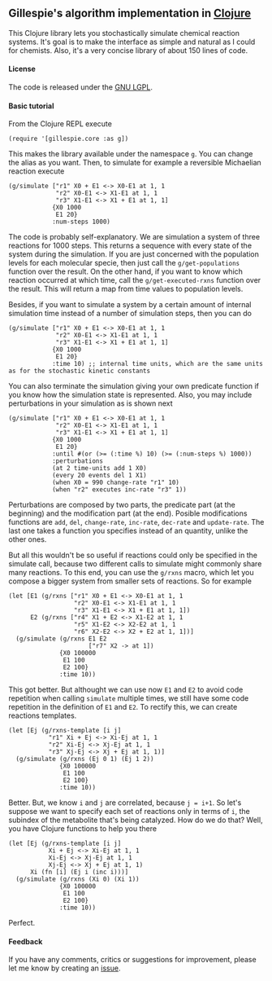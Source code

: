 ## Gillespie's algorithm implementation in <a href="http://clojure.org">Clojure</a>

This Clojure library lets you stochastically simulate chemical reaction systems.
It's goal is to make the interface as simple and natural as I could for chemists.
Also, it's a very concise library of about 150 lines of code.

#### License

The code is released under the <a href="http://www.gnu.org/licenses/lgpl.html">GNU LGPL</a>.

#### Basic tutorial

From the Clojure REPL execute

    (require '[gillespie.core :as g])

This makes the library available under the namespace `g`. You can change the alias as you want.
Then, to simulate for example a reversible Michaelian reaction execute

    (g/simulate ["r1" X0 + E1 <-> X0-E1 at 1, 1
                 "r2" X0-E1 <-> X1-E1 at 1, 1
                 "r3" X1-E1 <-> X1 + E1 at 1, 1]
                {X0 1000
                 E1 20}
                :num-steps 1000)

The code is probably self-explanatory. We are simulation a system of three reactions for 1000 steps.
This returns a sequence with every state of the system during the simulation.
If you are just concerned with the population levels for each molecular specie,
then just call the `g/get-populations` function over the result.
On the other hand, if you want to know which reaction occurred at which time,
call the `g/get-executed-rxns` function over the result.
This will return a map from time values to population levels.

Besides, if you want to simulate a system by a certain amount of internal simulation time instead
of a number of simulation steps, then you can do

    (g/simulate ["r1" X0 + E1 <-> X0-E1 at 1, 1
                 "r2" X0-E1 <-> X1-E1 at 1, 1
                 "r3" X1-E1 <-> X1 + E1 at 1, 1]
                {X0 1000
                 E1 20}
                :time 10) ;; internal time units, which are the same units as for the stochastic kinetic constants

You can also terminate the simulation giving your own predicate function if you know how the simulation
state is represented.
Also, you may include perturbations in your simulation as is shown next

    (g/simulate ["r1" X0 + E1 <-> X0-E1 at 1, 1
                 "r2" X0-E1 <-> X1-E1 at 1, 1
                 "r3" X1-E1 <-> X1 + E1 at 1, 1]
                {X0 1000
                 E1 20}
                :until #(or (>= (:time %) 10) (>= (:num-steps %) 1000))
                :perturbations
                (at 2 time-units add 1 X0)
                (every 20 events del 1 X1)
                (when X0 = 990 change-rate "r1" 10)
                (when "r2" executes inc-rate "r3" 1))

Perturbations are composed by two parts, the predicate part (at the beginning)
and the modification part (at the end).
Posible modifications functions are `add`, `del`, `change-rate`, `inc-rate`, `dec-rate` and `update-rate`.
The last one takes a function you specifies instead of an quantity, unlike the other ones.

But all this wouldn't be so useful if reactions could only be specified in the simulate call,
because two different calls to simulate might commonly share many reactions.
To this end, you can use the `g/rxns` macro, which let you compose a bigger system from smaller sets
of reactions.
So for example

    (let [E1 (g/rxns ["r1" X0 + E1 <-> X0-E1 at 1, 1
                      "r2" X0-E1 <-> X1-E1 at 1, 1
                      "r3" X1-E1 <-> X1 + E1 at 1, 1])
          E2 (g/rxns ["r4" X1 + E2 <-> X1-E2 at 1, 1
                      "r5" X1-E2 <-> X2-E2 at 1, 1
                      "r6" X2-E2 <-> X2 + E2 at 1, 1])]
      (g/simulate (g/rxns E1 E2
                          ["r7" X2 -> at 1])
                  {X0 100000
                   E1 100
                   E2 100}
                  :time 10))

This got better.
But althought we can use now `E1` and `E2` to avoid code repetition when calling `simulate` multiple times,
we still have some code repetition in the definition of `E1` and `E2`.
To rectify this, we can create reactions templates.

    (let [Ej (g/rxns-template [i j]
               "r1" Xi + Ej <-> Xi-Ej at 1, 1
               "r2" Xi-Ej <-> Xj-Ej at 1, 1
               "r3" Xj-Ej <-> Xj + Ej at 1, 1)]
      (g/simulate (g/rxns (Ej 0 1) (Ej 1 2))
                  {X0 100000
                   E1 100
                   E2 100}
                  :time 10))

Better.
But, we know `i` and `j` are correlated, because `j = i+1`.
So let's suppose we want to specify each set of reactions only in terms of `i`,
the subindex of the metabolite that's being catalyzed.
How do we do that?
Well, you have Clojure functions to help you there

    (let [Ej (g/rxns-template [i j]
               Xi + Ej <-> Xi-Ej at 1, 1
               Xi-Ej <-> Xj-Ej at 1, 1
               Xj-Ej <-> Xj + Ej at 1, 1)
          Xi (fn [i] (Ej i (inc i)))]
      (g/simulate (g/rxns (Xi 0) (Xi 1))
                  {X0 100000
                   E1 100
                   E2 100}
                  :time 10))

Perfect.

#### Feedback

If you have any comments, critics or suggestions for improvement,
please let me know by creating an <a href="https://github.com/rhz/gillespie/issues/">issue</a>.

